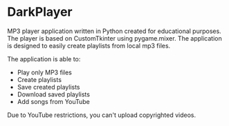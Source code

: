 # DarkPlayer
MP3 player application written in Python created for educational purposes. The player is based on CustomTkinter using pygame.mixer.
The application is designed to easily create playlists from local mp3 files.

The application is able to:
* Play only MP3 files
* Create playlists
* Save created playlists
* Download saved playlists
* Add songs from YouTube
    
Due to YouTube restrictions, you can't upload copyrighted videos.
